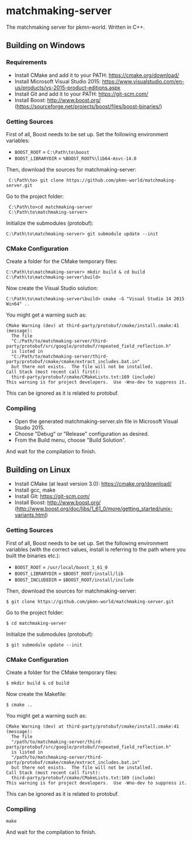 # matchmaking-server
The matchmaking server for pkmn-world. Written in C++.

## Building on Windows

### Requirements

* Install CMake and add it to your PATH: https://cmake.org/download/
* Install Microsoft Visual Studio 2015: https://www.visualstudio.com/en-us/products/vs-2015-product-editions.aspx
* Install Git and add it to your PATH: https://git-scm.com/
* Install Boost: http://www.boost.org/ (https://sourceforge.net/projects/boost/files/boost-binaries/)

### Getting Sources
First of all, Boost needs to be set up. Set the following environment variables:

* `BOOST_ROOT` = `C:\Path\to\boost`
* `BOOST_LIBRARYDIR` = `%BOOST_ROOT%\lib64-msvc-14.0`

Then, download the sources for matchmaking-server:

     C:\Path\to> git clone https://github.com/pkmn-world/matchmaking-server.git

Go to the project folder:

     C:\Path\to>cd matchmaking-server
     C:\Path\to\matchmaking-server>

Initialize the submodules (protobuf):

	C:\Path\to\matchmaking-server> git submodule update --init

### CMake Configuration
Create a folder for the CMake temporary files:

	C:\Path\to\matchmaking-server> mkdir build & cd build
	C:\Path\to\matchmaking-server\build>

Now create the Visual Studio solution:

	C:\Path\to\matchmaking-server\build> cmake -G "Visual Studio 14 2015 Win64" ..

You might get a warning such as:

	CMake Warning (dev) at third-party/protobuf/cmake/install.cmake:41 (message):
	  The file
	  "C:/Path/to/matchmaking-server/third-party/protobuf/src/google/protobuf/repeated_field_reflection.h"
	  is listed in
	  "C:/Path/to/matchmaking-server/third-party/protobuf/cmake/cmake/extract_includes.bat.in"
	  but there not exists.  The file will not be installed.
	Call Stack (most recent call first):
	  third-party/protobuf/cmake/CMakeLists.txt:169 (include)
	This warning is for project developers.  Use -Wno-dev to suppress it.

This can be ignored as it is related to protobuf.

### Compiling

* Open the generated matchmaking-server.sln file in Microsoft Visual Studio 2015.
* Choose "Debug" or "Release" configuration as desired.
* From the Build menu, choose "Build Solution".

And wait for the compilation to finish.

## Building on Linux

* Install CMake (at least version 3.0): https://cmake.org/download/
* Install gcc, make
* Install Git: https://git-scm.com/
* Install Boost: http://www.boost.org/ (http://www.boost.org/doc/libs/1_61_0/more/getting_started/unix-variants.html)

### Getting Sources
First of all, Boost needs to be set up. Set the following environment variables (with the correct values, install is referring to the path where you built the binaries etc.):

* `BOOST_ROOT` = `/usr/local/boost_1_61_0`
* `BOOST_LIBRARYDIR` = `$BOOST_ROOT/install/lib`
* `BOOST_INCLUDEDIR` = `$BOOST_ROOT/install/include`

Then, download the sources for matchmaking-server:

    $ git clone https://github.com/pkmn-world/matchmaking-server.git

Go to the project folder:

    $ cd matchmaking-server

Initialize the submodules (protobuf):

	$ git submodule update --init

### CMake Configuration
Create a folder for the CMake temporary files:

	$ mkdir build & cd build

Now create the Makefile:

	$ cmake ..

You might get a warning such as:

	CMake Warning (dev) at third-party/protobuf/cmake/install.cmake:41 (message):
	  The file
	  "/path/to/matchmaking-server/third-party/protobuf/src/google/protobuf/repeated_field_reflection.h"
	  is listed in
	  "/path/to/matchmaking-server/third-party/protobuf/cmake/cmake/extract_includes.bat.in"
	  but there not exists.  The file will not be installed.
	Call Stack (most recent call first):
	  third-party/protobuf/cmake/CMakeLists.txt:169 (include)
	This warning is for project developers.  Use -Wno-dev to suppress it.

This can be ignored as it is related to protobuf.

### Compiling

	make

And wait for the compilation to finish.